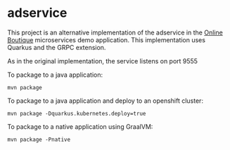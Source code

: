 # adservice

This project is an alternative implementation of the adservice in the [Online Boutique](https://github.com/GoogleCloudPlatform/microservices-demo) microservices demo application.
This implementation uses Quarkus and the GRPC extension.

As in the original implementation, the service listens on port 9555

To package to a java application:

    mvn package

To package to a java application and deploy to an openshift cluster:

    mvn package -Dquarkus.kubernetes.deploy=true

To package to a native application using GraalVM:

    mvn package -Pnative
